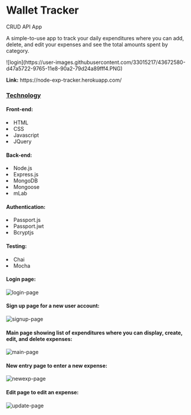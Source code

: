 <h1>Wallet Tracker</h1>
<p>CRUD API App</p>

<p>A simple-to-use app to track your daily expenditures where you can add, delete, and edit your expenses and see the total amounts spent by category.</p>
![login](https://user-images.githubusercontent.com/33015217/43672580-d47a5722-9765-11e8-90a2-79d24a89fff4.PNG)
<p><b>Link:</b> https://node-exp-tracker.herokuapp.com/</p>

<h3><u>Technology</u></h3>

<h4>Front-end:</h4>
<li>HTML</li>
<li>CSS</li>
<li>Javascript</li>
<li>JQuery</li>

<h4>Back-end:</h4>
<li>Node.js</li>
<li>Express.js</li>
<li>MongoDB</li>
<li>Mongoose</li>
<li>mLab</li>

<h4>Authentication:</h4>
<li>Passport.js</li>
<li>Passport.jwt</li>
<li>Bcryptjs</li>

<h4>Testing:</h4>
<li>Chai</li>
<li>Mocha</li>

<h4>Login page:</h4>

![login-page](https://user-images.githubusercontent.com/33015217/41308824-d9ced05c-6e31-11e8-80e4-b8effbae8acc.PNG)

<h4>Sign up page for a new user account:</h4>

![signup-page](https://user-images.githubusercontent.com/33015217/41249387-ddd810b0-6d68-11e8-9a1d-9af8f7243674.PNG)

<h4>Main page showing list of expenditures where you can display, create, edit, and delete expenses:</h4>

![main-page](https://user-images.githubusercontent.com/33015217/41249561-4d62a04e-6d69-11e8-87df-dced580f9529.PNG)

<h4>New entry page to enter a new expense:</h4>

![newexp-page](https://user-images.githubusercontent.com/33015217/41249769-d9457ece-6d69-11e8-809b-c9ee73c25d52.PNG)

<h4>Edit page to edit an expense:</h4>

![update-page](https://user-images.githubusercontent.com/33015217/41254729-2dd011c0-6d79-11e8-8cce-a4f31026da0b.PNG)

